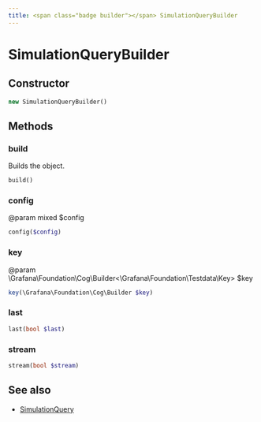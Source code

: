 ```yaml
---
title: <span class="badge builder"></span> SimulationQueryBuilder
---
```

# <span class="badge builder"></span> SimulationQueryBuilder

## Constructor

```php
new SimulationQueryBuilder()
```
## Methods

### <span class="badge object-method"></span> build

Builds the object.

```php
build()
```

### <span class="badge object-method"></span> config

@param mixed $config

```php
config($config)
```

### <span class="badge object-method"></span> key

@param \Grafana\Foundation\Cog\Builder<\Grafana\Foundation\Testdata\Key> $key

```php
key(\Grafana\Foundation\Cog\Builder $key)
```

### <span class="badge object-method"></span> last

```php
last(bool $last)
```

### <span class="badge object-method"></span> stream

```php
stream(bool $stream)
```

## See also

 * <span class="badge object-type-class"></span> [SimulationQuery](./object-SimulationQuery.md)
